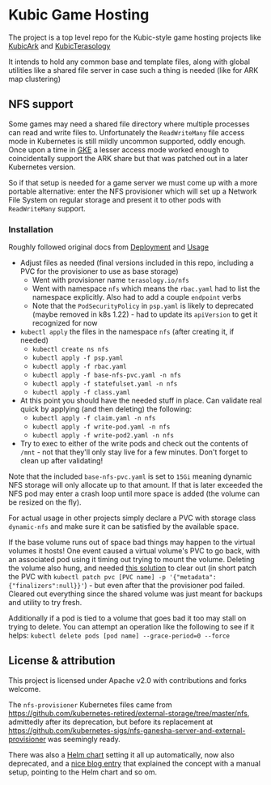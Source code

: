 # Kubic Game Hosting

The project is a top level repo for the Kubic-style game hosting projects like [KubicArk](https://github.com/Cervator/KubicArk/) and [KubicTerasology](https://github.com/Cervator/KubicTerasology/)

It intends to hold any common base and template files, along with global utilities like a shared file server in case such a thing is needed (like for ARK map clustering)


## NFS support

Some games may need a shared file directory where multiple processes can read and write files to. Unfortunately the `ReadWriteMany` file access mode in Kubernetes is still mildly uncommon supported, oddly enough. Once upon a time in [GKE](https://cloud.google.com/kubernetes-engine) a lesser access mode worked enough to coincidentally support the ARK share but that was patched out in a later Kubernetes version.

So if that setup is needed for a game server we must come up with a more portable alternative: enter the NFS provisioner which will set up a Network File System on regular storage and present it to other pods with `ReadWriteMany` support.


### Installation

Roughly followed original docs from [Deployment](https://github.com/kubernetes-retired/external-storage/blob/master/nfs/docs/deployment.md) and [Usage](https://github.com/kubernetes-retired/external-storage/blob/master/nfs/docs/usage.md)

* Adjust files as needed (final versions included in this repo, including a PVC for the provisioner to use as base storage)
  * Went with provisioner name `terasology.io/nfs`
  * Went with namespace `nfs` which means the `rbac.yaml` had to list the namespace explicitly. Also had to add a couple `endpoint` verbs
  * Note that the `PodSecurityPolicy` in `psp.yaml` is likely to deprecated (maybe removed in k8s 1.22) - had to update its `apiVersion` to get it recognized for now
* `kubectl apply` the files in the namespace `nfs` (after creating it, if needed)
  * `kubectl create ns nfs`
  * `kubectl apply -f psp.yaml`
  * `kubectl apply -f rbac.yaml`
  * `kubectl apply -f base-nfs-pvc.yaml -n nfs`
  * `kubectl apply -f statefulset.yaml -n nfs`
  * `kubectl apply -f class.yaml`
* At this point you should have the needed stuff in place. Can validate real quick by applying (and then deleting) the following:
  * `kubectl apply -f claim.yaml -n nfs`
  * `kubectl apply -f write-pod.yaml -n nfs`
  * `kubectl apply -f write-pod2.yaml -n nfs`
* Try to exec to either of the write pods and check out the contents of `/mnt` - not that they'll only stay live for a few minutes. Don't forget to clean up after validating!
  
Note that the included `base-nfs-pvc.yaml` is set to `15Gi` meaning dynamic NFS storage will only allocate up to that amount. If that is later exceeded the NFS pod may enter a crash loop until more space is added (the volume can be resized on the fly). 

For actual usage in other projects simply declare a PVC with storage class `dynamic-nfs` and make sure it can be satisfied by the available space.

If the base volume runs out of space bad things may happen to the virtual volumes it hosts! One event caused a virtual volume's PVC to go back, with an associated pod using it timing out trying to mount the volume. Deleting the volume also hung, and needed [this solution](https://veducate.co.uk/kubernetes-pvc-terminating/) to clear out (in short patch the PVC with `kubectl patch pvc [PVC name] -p '{"metadata":{"finalizers":null}}'`) - but even after that the provisioner pod failed. Cleared out everything since the shared volume was just meant for backups and utility to try fresh.

Additionally if a pod is tied to a volume that goes bad it too may stall on trying to delete. You can attempt an operation like the following to see if it helps: `kubectl delete pods [pod name] --grace-period=0 --force`


## License & attribution

This project is licensed under Apache v2.0 with contributions and forks welcome.

The `nfs-provisioner` Kubernetes files came from https://github.com/kubernetes-retired/external-storage/tree/master/nfs, admittedly after its deprecation, but before its replacement at https://github.com/kubernetes-sigs/nfs-ganesha-server-and-external-provisioner was seemingly ready.

There was also a [Helm chart](https://github.com/helm/charts/tree/master/stable/nfs-server-provisioner) setting it all up automatically, now also deprecated, and a [nice blog entry](https://medium.com/platformer-blog/nfs-persistent-volumes-with-kubernetes-a-case-study-ce1ed6e2c266) that explained the concept with a manual setup, pointing to the Helm chart and so om.
